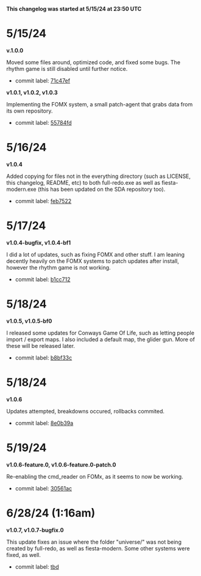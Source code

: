 **This changelog was started at 5/15/24 at 23:50 UTC**

# 5/15/24
**v.1.0.0**

Moved some files around, optimized code, and fixed some bugs. The rhythm game is still disabled until further notice. 
- commit label: [71c47ef](https://github.com/SketchedDoughnut/SDA-src/commit/71c47efb48474a1b1592015df1800b3d99122c8c)

**v1.0.1, v1.0.2, v1.0.3**

Implementing the FOMX system, a small patch-agent that grabs data from its own repository.
- commit label: [55784fd](https://github.com/SketchedDoughnut/SDA-src/commit/55784fdc090d7677c69eb0d199cb0b241efba0e5)

# 5/16/24
**v1.0.4**

Added copying for files not in the everything directory (such as LICENSE, this changelog, README, etc) to both full-redo.exe as well as fiesta-modern.exe (this has been updated on the SDA repository too).
- commit label: [feb7522](https://github.com/SketchedDoughnut/SDA-src/commit/feb752286b83275c9ac4f12fffad8137e2714c05)

# 5/17/24
**v1.0.4-bugfix, v1.0.4-bf1**

I did a lot of updates, such as fixing FOMX and other stuff. I am leaning decently heavily on the FOMX systems to patch updates after install, however the rhythm game is not working.
- commit label: [b1cc712](https://github.com/SketchedDoughnut/SDA-src/commit/b1cc71224b90f79a5c4c4186ea8873eef4ccfec3)

# 5/18/24
**v1.0.5, v1.0.5-bf0**

I released some updates for Conways Game Of Life, such as letting people import / export maps. I also included a default map, the glider gun. More of these will be released later.
- commit label: [b8bf33c](https://github.com/SketchedDoughnut/SDA-src/commit/b8bf33c3f03c738cb92c1aa848fddab0a29c54af)

# 5/18/24
**v1.0.6**

Updates attempted, breakdowns occured, rollbacks commited.
- commit label: [8e0b39a](https://github.com/SketchedDoughnut/SDA-src/commit/8e0b39a880cc2de35f659d0a58e0ec88ed1f94db)

# 5/19/24
**v1.0.6-feature.0, v1.0.6-feature.0-patch.0**

Re-enabling the cmd_reader on FOMx, as it seems to now be working.
- commit label: [30561ac](https://github.com/SketchedDoughnut/SDA-src/commit/30561acf7ebce1d78b38b85ad2830859810846f5)

# 6/28/24 (1:16am)
**v1.0.7, v1.0.7-bugfix.0**

This update fixes an issue where the folder "universe/" was not being created by full-redo, as well as fiesta-modern. Some other systems were fixed, as well. 
- commit label: [tbd]()